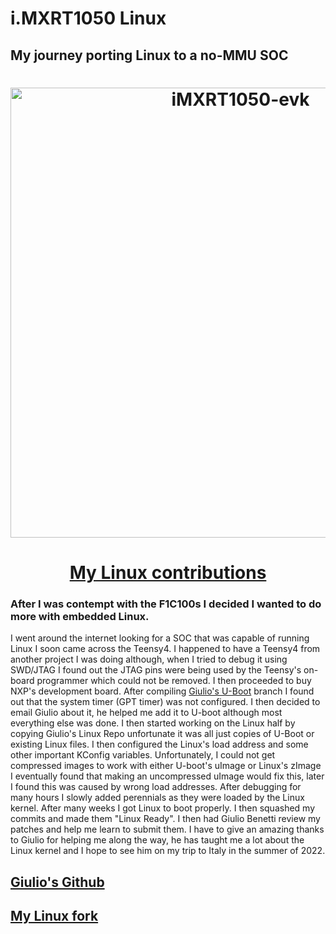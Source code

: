 # i.MXRT1050 Linux
## My journey porting Linux to a no-MMU SOC

# ![iMXRT1050-evk](/images/1050.png)

# [My Linux contributions](https://github.com/torvalds/linux/commits?author=Mr-Bossman&since=2021-11-01) 

### After I was contempt with the F1C100s I decided I wanted to do more with embedded Linux.

I went around the internet looking for a SOC that was capable of running Linux I soon came across the Teensy4.
I happened to have a Teensy4 from another project I was doing although, when I tried to debug it using SWD/JTAG I found out the JTAG pins were being used by the Teensy's on-board programmer which could not be removed. I then proceeded to buy NXP's development board. After compiling [Giulio's U-Boot](https://github.com/giuliobenetti/u-boot-imxrt) branch I found out that the system timer (GPT timer) was not configured. I then decided to email Giulio about it, he helped me add it to U-boot although most everything else was done. I then started working on the Linux half by copying Giulio's Linux Repo unfortunate it was all just copies of U-Boot or existing Linux files. I then configured the Linux's load address and some other important KConfig variables.
Unfortunately, I could not get compressed images to work with either U-boot's uImage or Linux's zImage I eventually found that making an uncompressed uImage would fix this, later I found this was caused by wrong load addresses. After debugging for many hours I slowly added perennials as they were loaded by the Linux kernel. After many weeks I got Linux to boot properly. I then squashed my commits and made them "Linux Ready". I then had Giulio Benetti review my patches and help me learn to submit them. I have to give an amazing thanks to Giulio for helping me along the way, he has taught me a lot about the Linux kernel and I hope to see him on my trip to Italy in the summer of 2022.

## [Giulio's Github](https://github.com/giuliobenetti)

## [My Linux fork](https://github.com/Mr-Bossman/linux)

<style>
#my-linux-contributions{
	text-align: center;
}
#imxrt1050-evk{
	text-align: center;
}
img[alt=iMXRT1050-evk] {
	width: 45rem;
}
</style>